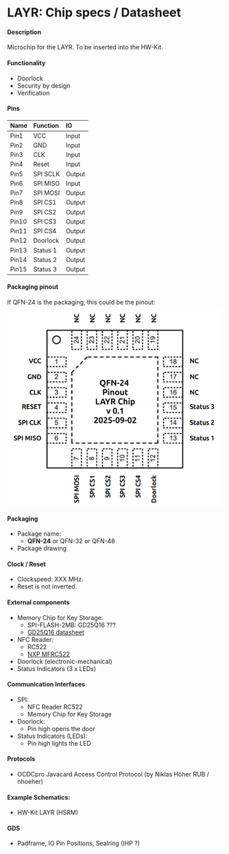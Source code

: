# LAYR: Chip specs / Datasheet

#### Description

Microchip for the LAYR. To be inserted into the HW-Kit.

#### Functionality

* Doorlock
* Security by design
* Verification 

#### Pins
| Name  | Function | IO |
|:----  | :----     | :---- |
| Pin1  | VCC       | Input |
| Pin2  | GND       | Input |
| Pin3  | CLK       | Input |
| Pin4  | Reset     | Input |
| Pin5  | SPI SCLK  | Output |
| Pin6  | SPI MISO  | Input |
| Pin7  | SPI MOSI  | Output |
| Pin8  | SPI CS1   | Output |
| Pin9  | SPI CS2   | Output |
| Pin10 | SPI CS3   | Output |
| Pin11 | SPI CS4   | Output |
| Pin12 | Doorlock  | Output |
| Pin13 | Status 1  | Output |
| Pin14 | Status 2  | Output |
| Pin15 | Status 3  | Output |

#### Packaging pinout
If QFN-24 is the packaging, this could be the pinout:
![QFN2 pinout v0.1 2025-09-02](pics/QFN_24_pins_v0.1_250902.png)
#### Packaging

* Package name:
  * **QFN-24** or QFN-32 or QFN-48   
* Package drawing

#### Clock / Reset

* Clockspeed: XXX MHz. 
* Reset is not inverted.

#### External components

* Memory Chip for Key Storage:
  * SPI-FLASH-2MB: GD25Q16 ???
  * [GD25Q16 datasheet](https://github.com/OCDCpro/WP5/blob/main/2025_demonstrator/Memorychip/GD25Q16_SPI_flash_2MB.pdf)
* NFC Reader:
  * RC522
  * [NXP MFRC522](https://www.nxp.com/docs/en/data-sheet/MFRC522.pdf)
* Doorlock (electronic-mechanical)
* Status Indicators (3 x LEDs)

#### Communication Interfaces

* SPI:
  * NFC Reader RC522
  * Memory Chip for Key Storage   
* Doorlock:
  * Pin high opens the door
* Status Indicators (LEDs):
  * Pin high lights the LED

#### Protocols

* OCDCpro Javacard Access Control Protocol (by Niklas Höher RUB / nhoeher) 

#### Example Schematics:

* HW-Kit LAYR (HSRM)

#### GDS

* Padframe, IO Pin Positions, Sealring (IHP ?)
 
